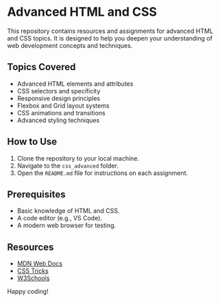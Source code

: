 # Advanced HTML and CSS

This repository contains resources and assignments for advanced HTML and CSS topics. It is designed to help you deepen your understanding of web development concepts and techniques.

## Topics Covered
- Advanced HTML elements and attributes
- CSS selectors and specificity
- Responsive design principles
- Flexbox and Grid layout systems
- CSS animations and transitions
- Advanced styling techniques

## How to Use
1. Clone the repository to your local machine.
2. Navigate to the `css_advanced` folder.
3. Open the `README.md` file for instructions on each assignment.

## Prerequisites
- Basic knowledge of HTML and CSS.
- A code editor (e.g., VS Code).
- A modern web browser for testing.

## Resources
- [MDN Web Docs](https://developer.mozilla.org/)
- [CSS Tricks](https://css-tricks.com/)
- [W3Schools](https://www.w3schools.com/)

Happy coding!